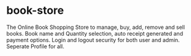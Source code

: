 # book-store
The Online Book Shopping Store to manage, buy, add, remove and sell books. Book name and Quantity selection, auto receipt generated and payment options. Login and logout security for both user and admin. Seperate Profile for all.
